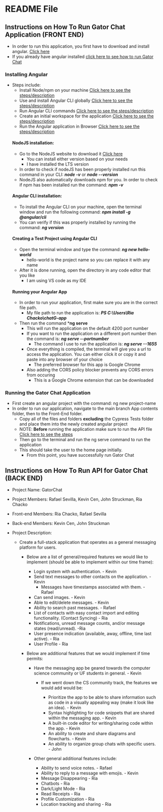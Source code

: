 # README File
## Instructions on How To Run Gator Chat Application (FRONT END)
  - In order to run this application, you first have to download and install angular. <a href="Installing Angular">Click here</a>
  - If you already have angular installed <a href="Running the Gator Chat Application">click here to see how to run Gator Chat</a>
  ### Installing Angular
  - Steps include:
    - Install Node/npm on your machine <a href="NodeJS installation">Click here to see the steps/description</a>
    - Use and install Angular CLI globally <a href="Angular CLI installation">Click here to see the steps/description</a>
    - Run Angular CLI commands <a href="Angular CLI installation">Click here to see the steps/description</a>
    - Create an initial workspace for the application <a href="Running your Angular App">Click here to see the steps/description</a>
    - Run the Angular application in Browser <a href="Running your Angular App">Click here to see the steps/description</a>
    #### NodeJS installation:
      - Go to the NodeJS website to download it <a href="https://nodejs.org/en">Click here</a>
        - You can install either version based on your needs
        - I have installed the LTS version
      - In order to check if nodeJS has been properly installed run this command in your CLI: ***node -v*** or ***node --version***
      - NodeJS also automatically downloads npm for you. In order to check if npm has been installed run the command: ***npm -v***
    #### Angular CLI installation:
      - To install the Angular CLI on your machine, open the terminal window and run the following command: ***npm install -g @angular/cli***
      - You can verify if this was properly installed by running the command: ***ng version***
    #### Creating a Test Project using Angular CLI  
      - Open the terminal window and type the command: ***ng new hello-world***
        - hello-world is the project name so you can replace it with any name
      - After it is done running, open the directory in any code editor that you like
        - I am using VS code as my IDE
    #### Running your Angular App
      - In order to run your application, first make sure you are in the correct file path. 
        - My file path to run the application is: ***PS C:\Users\Ria Chacko\chatG-app***
      - Then run the command ***ng serve**
        - This will run the application on the default 4200 port number
        - If you want to run the application on a different port number then the command is: ***ng serve --portnumber***
          - The command I use to run the application is: ***ng serve --1655***
        - Once everything is compiled, the terminal will give you a url to access the application. You can either click it or copy it and paste into any browser of your choice
          - The preferred browser for this app is Google Chrome
        - Also adding the CORS policy blocker prevents any CORS errors from occuring 
          - This is a Google Chrome extension that can be downloaded
          
  ### Running the Gator Chat Application
   - First create an angular project with the command: ng new project-name
   - In order to run our application, navigate to the main branch App contents folder, then to the Front-End folder.
     - Copy all of the files and folders **excluding** the Cypress Tests folder and place them into the newly created angular project
     - NOTE: **Before** running the application make sure to run the API file <a href="Instructions on How To Run API for Gator Chat (BACK END)">Click here to see the steps</a>
     - Then go to the terminal and run the ng serve command to run the application
     - This should take the user to the home page initially.
       - From this point, you have successfully run Gator Chat
       
## Instructions on How To Run API for Gator Chat (BACK END) 

- Project Name: GatorChat

- Project Members: Rafael Sevilla, Kevin Cen, John Struckman, Ria Chacko

- Front-end Members: Ria Chacko, Rafael Sevilla

- Back-end Members: Kevin Cen, John Struckman

- Project Description:

  - Create a full-stack application that operates as a general messaging platform for users.

    - Below are a list of general/required features we would like to implement (should be able to implement within our time frame):

      - Login system with authentication. - Kevin
      - Send text messages to other contacts on the application. - Kevin
        - Messages have timestamps associated with them. - Rafael
      - Can send images. - Kevin
      - Able to edit/delete messages. - Kevin
      - Ability to search past messages. - Rafael
      - List of contacts with easy contact import and editing functionality. (Contact Syncing) - Ria
      - Notifications, unread message counts, and/or message states (read/unread). -Ria
      - User presence indication (available, away, offline, time last active). - Ria
      - User Profile - Ria

    - Below are additional features that we would implement if time permits:

      - Have the messaging app be geared towards the computer science community or UF students in general. - Kevin

        - If we went down the CS community track, the features we would add would be:

          - Prioritize the app to be able to share information such as code in a visually appealing way (make it look like an idea). - Kevin
          - Syntax highlighting for code snippets that are shared within the messaging app. - Kevin
          - A built-in code editor for writing/sharing code within the app. - Kevin
          - An ability to create and share diagrams and flowcharts. - Kevin
          - An ability to organize group chats with specific users. - John

      - Other general additional features include:

        - Ability to send voice notes. - Rafael
        - Ability to reply to a message with emojis. - Kevin
        - Message Disappearing - Ria
        - Chatbots - Ria
        - Dark/Light Mode - Ria
        - Read Receipts - Ria
        - Profile Customization - Ria
        - Location tracking and sharing - Ria
